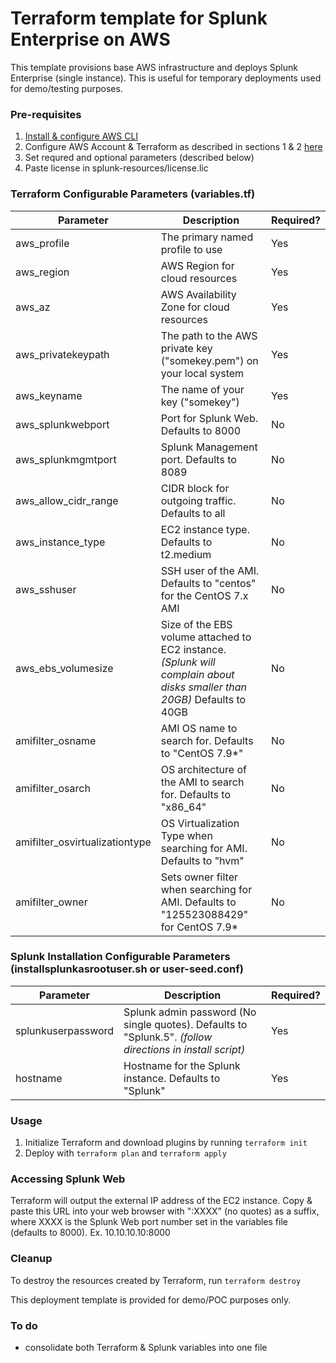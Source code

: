 # Terraform template for Splunk Enterprise on AWS
This template provisions base AWS infrastructure and deploys Splunk Enterprise (single instance). This is useful for temporary deployments used for demo/testing purposes.

### Pre-requisites
1. [Install & configure AWS CLI](https://docs.aws.amazon.com/cli/latest/userguide/install-cliv2.html)
2. Configure AWS Account & Terraform as described in sections 1 & 2 [here](https://blog.gruntwork.io/an-introduction-to-terraform-f17df9c6d180)
4. Set requred and optional parameters (described below)
5. Paste license in splunk-resources/license.lic

### Terraform Configurable Parameters (variables.tf)

Parameter | Description | Required?
-- | -- | --
aws_profile | The primary named profile to use | Yes
aws_region | AWS Region for cloud resources | Yes
aws_az | AWS Availability Zone for cloud resources | Yes
aws_privatekeypath | The path to the AWS private key ("somekey.pem") on your local system | Yes
aws_keyname | The name of your key ("somekey") | Yes
aws_splunkwebport | Port for Splunk Web. Defaults to 8000 | No
aws_splunkmgmtport | Splunk Management port. Defaults to 8089 | No
aws_allow_cidr_range | CIDR block for outgoing traffic. Defaults to all | No
aws_instance_type | EC2 instance type. Defaults to t2.medium | No
aws_sshuser | SSH user of the AMI. Defaults to "centos" for the CentOS 7.x AMI | No
aws_ebs_volumesize | Size of the EBS volume attached to EC2 instance. *(Splunk will complain about disks smaller than 20GB)* Defaults to 40GB | No
amifilter_osname | AMI OS name to search for. Defaults to "CentOS 7.9*" | No
amifilter_osarch | OS architecture of the AMI to search for. Defaults to "x86_64" | No
amifilter_osvirtualizationtype | OS Virtualization Type when searching for AMI. Defaults to "hvm" | No
amifilter_owner | Sets owner filter when searching for AMI. Defaults to "125523088429" for CentOS 7.9* | No

### Splunk Installation Configurable Parameters (installsplunkasrootuser.sh or user-seed.conf)

Parameter | Description | Required?
--- | --- | ---
splunkuserpassword | Splunk admin password (No single quotes). Defaults to "Splunk.5". *(follow directions in install script)* | Yes
hostname | Hostname for the Splunk instance. Defaults to "Splunk" | Yes


### Usage

1. Initialize Terraform and download plugins by running `terraform init`
2. Deploy with `terraform plan` and `terraform apply`

### Accessing Splunk Web
Terraform will output the external IP address of the EC2 instance. Copy & paste this URL into your web browser with ":XXXX" (no quotes) as a suffix, where XXXX is the Splunk Web port number set in the variables file (defaults to 8000). Ex. 10.10.10.10:8000

### Cleanup
To destroy the resources created by Terraform, run `terraform destroy`

This deployment template is provided for demo/POC purposes only.

### To do
* consolidate both Terraform & Splunk variables into one file
